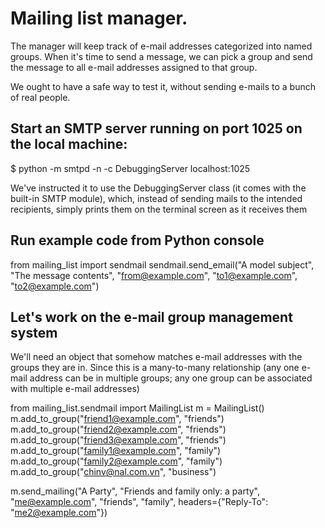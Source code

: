 # Mailing list manager. 
The manager will keep track of e-mail addresses categorized into named groups. 
When it's time to send a message, we can pick a group and send the message to 
all e-mail addresses assigned to that group.

We ought to have a safe way to test it, without sending e-mails to a bunch of real people. 

## Start an SMTP server running on port 1025 on the local machine:

$ python -m smtpd -n -c DebuggingServer localhost:1025

We've instructed it to use the DebuggingServer
class (it comes with the built-in SMTP module), which, instead of sending mails
to the intended recipients, simply prints them on the terminal screen as it receives them

## Run example code from Python console
from mailing_list import sendmail
sendmail.send_email("A model subject", "The message contents",
    "from@example.com", "to1@example.com", "to2@example.com")
    
## Let's work on the e-mail group management system
We'll need an object that somehow matches e-mail
addresses with the groups they are in. Since this is a many-to-many relationship
(any one e-mail address can be in multiple groups; any one group can be associated
with multiple e-mail addresses)   

from mailing_list.sendmail import MailingList
m = MailingList()
m.add_to_group("friend1@example.com", "friends")
m.add_to_group("friend2@example.com", "friends")
m.add_to_group("friend3@example.com", "friends")
m.add_to_group("family1@example.com", "family")
m.add_to_group("family2@example.com", "family")
m.add_to_group("chinv@nal.com.vn", "business")

m.send_mailing("A Party",
"Friends and family only: a party", "me@example.com", "friends",
"family", headers={"Reply-To": "me2@example.com"})